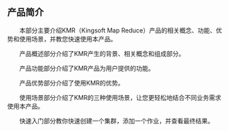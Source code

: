 ## 产品简介

　　本部分主要介绍KMR（Kingsoft Map Reduce）产品的相关概念、功能、优势和使用场景，并教您快速使用本产品。

　　产品概述部分介绍了KMR产生的背景、相关概念和组成部分。

　　产品功能部分介绍了KMR产品为用户提供的功能。

　　产品优势部分介绍了使用KMR的优势。

　　使用场景部分介绍了KMR的三种使用场景，让您更轻松地结合不同业务需求使用本产品。

　　快速入门部分教你快速创建一个集群，添加一个作业，并查看最终结果。



